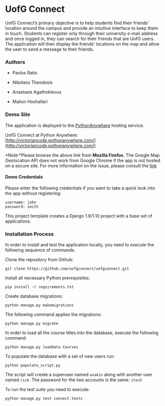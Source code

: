 # UofG Connect
UofG Connect’s primary objective is to help students find their friends’ location around the campus and provide an intuitive interface to keep them in touch. Students can register only through their university e-mail address and once logged in,
they can search for their friends that are UofG users. The application will then display the friends’ locations on the map 
and allow the user to send a message to their friends.

### Authors

* Pavlos Ratis

* Nikolaos Theodosis

* Anastasis Agathokleous

* Malion Hoxhallari

### Demo Site

The application is deployed to the [PythonAnywhere](https://www.pythonanywhere.com/) hosting service.

UofG Connect at Python Anywhere: [http://victoriancode.pythonanywhere.com/](http://victoriancode.pythonanywhere.com/)

*Note:*Please browse the above link from **Mozilla Firefox**.
The Google Map Geolocation API does not work from Google Chrome if the app is not hosted on a secure site.
For more information on the issue, please consult the [link](https://sites.google.com/a/chromium.org/dev/Home/chromium-security/deprecating-powerful-features-on-insecure-origins)

#### Demo Credentials

Please enter the following credentials if you want to take a quick look into the app without registering:

    username: john
    password: smith

This project template creates a Django 1.9/1.10 project with a base set of applications.

### Installation Process
In order to install and test the application locally, you need to execute the following sequence of commands.

Clone the repository from Github:

    git clone https://github.com/uofgconnect/uofgconnect.git

Install all necessary Python prerequisites:

    pip install -r requirements.txt

Create database migrations:

    python manage.py makemigrations

The following command applies the migrations:

    python manage.py migrate

In order to load all the course titles into the database, execute the following command:

    python manage.py loaddata Courses

To populate the database with a set of new users run: 

    python populate_script.py
    
The script will create a superuser named `anakin` along with another user named `rick`.
The password for the two accounts is the same: `itech`
    
To run the test suite you need to execute:

    python manage.py test connect.tests
